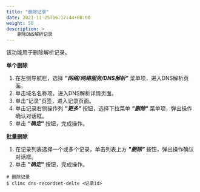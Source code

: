 ```yaml
---
title: "删除记录"
date: 2021-11-25T16:17:44+08:00
weight: 50
description: >
    删除DNS解析记录
---
```


该功能用于删除解析记录。

**单个删除**

1. 在左侧导航栏，选择 **_"网络/网络服务/DNS解析"_** 菜单项，进入DNS解析页面。
2. 单击域名名称项，进入DNS解析详情页面。
2. 单击“记录”页签，进入记录页面。
3. 单击记录右侧操作列 **_"更多"_** 按钮，选择下拉菜单 **_"删除"_** 菜单项，弹出操作确认对话框。
4. 单击 **_"确定"_** 按钮，完成操作。

**批量删除**

1. 在记录列表选择一个或多个记录，单击列表上方 **_"删除"_** 按钮，弹出操作确认对话框。
2. 单击 **_"确定"_** 按钮，完成操作。

```
# 删除记录
$ climc dns-recordset-delte <记录id>
```